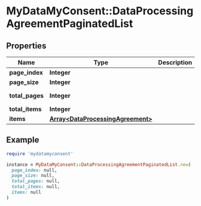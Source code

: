 # MyDataMyConsent::DataProcessingAgreementPaginatedList

## Properties

| Name | Type | Description | Notes |
| ---- | ---- | ----------- | ----- |
| **page_index** | **Integer** |  | [optional] |
| **page_size** | **Integer** |  | [optional] |
| **total_pages** | **Integer** |  | [optional][readonly] |
| **total_items** | **Integer** |  | [optional] |
| **items** | [**Array&lt;DataProcessingAgreement&gt;**](DataProcessingAgreement.md) |  | [optional] |

## Example

```ruby
require 'mydatamyconsent'

instance = MyDataMyConsent::DataProcessingAgreementPaginatedList.new(
  page_index: null,
  page_size: null,
  total_pages: null,
  total_items: null,
  items: null
)
```

